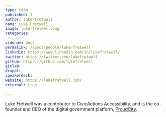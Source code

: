 ```yaml
---
type: team
published: 1
author: luke-fretwell
name: Luke Fretwell
image: luke-fretwell.png
categories:
 - 
sidenav: docs
permalink: /about/people/luke-fretwell
linkedin: https://www.linkedin.com/in/lukefretwell/
twitter: https://twitter.com/lukefretwell
github: https://github.com/lukefretwell
gitlab: 
drupal: 
speakerdeck: 
website: https://lukefretwell.com/
external: true

---
```


Luke Fretwell was a contributor to CivicActions Accessibility, and is the co-founder and CEO of the digital government platform, [ProudCity](https://proudcity.com/).
